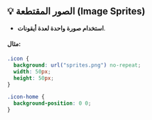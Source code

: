 ## 💡 الصور المقتطعة (Image Sprites)

- **استخدام صورة واحدة لعدة أيقونات**.

#### مثال:

```css
.icon {
  background: url("sprites.png") no-repeat;
  width: 50px;
  height: 50px;
}

.icon-home {
  background-position: 0 0;
}
```

